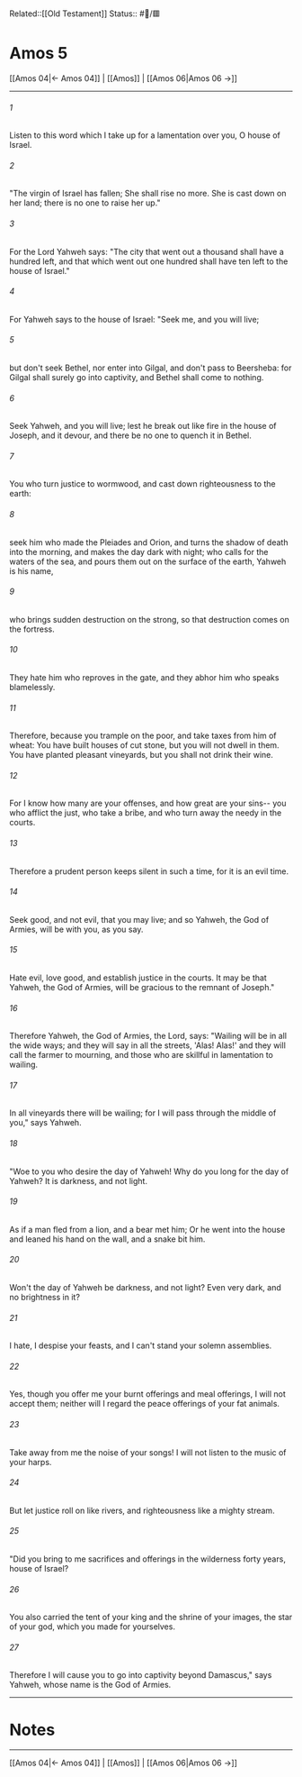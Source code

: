 Related::[[Old Testament]]
Status:: #📖/🟥
# Amos 5

[[Amos 04|← Amos 04]] | [[Amos]] | [[Amos 06|Amos 06 →]]
***



###### 1 
Listen to this word which I take up for a lamentation over you, O house of Israel. 

###### 2 
"The virgin of Israel has fallen; She shall rise no more. She is cast down on her land; there is no one to raise her up." 

###### 3 
For the Lord Yahweh says: "The city that went out a thousand shall have a hundred left, and that which went out one hundred shall have ten left to the house of Israel." 

###### 4 
For Yahweh says to the house of Israel: "Seek me, and you will live; 

###### 5 
but don't seek Bethel, nor enter into Gilgal, and don't pass to Beersheba: for Gilgal shall surely go into captivity, and Bethel shall come to nothing. 

###### 6 
Seek Yahweh, and you will live; lest he break out like fire in the house of Joseph, and it devour, and there be no one to quench it in Bethel. 

###### 7 
You who turn justice to wormwood, and cast down righteousness to the earth: 

###### 8 
seek him who made the Pleiades and Orion, and turns the shadow of death into the morning, and makes the day dark with night; who calls for the waters of the sea, and pours them out on the surface of the earth, Yahweh is his name, 

###### 9 
who brings sudden destruction on the strong, so that destruction comes on the fortress. 

###### 10 
They hate him who reproves in the gate, and they abhor him who speaks blamelessly. 

###### 11 
Therefore, because you trample on the poor, and take taxes from him of wheat: You have built houses of cut stone, but you will not dwell in them. You have planted pleasant vineyards, but you shall not drink their wine. 

###### 12 
For I know how many are your offenses, and how great are your sins-- you who afflict the just, who take a bribe, and who turn away the needy in the courts. 

###### 13 
Therefore a prudent person keeps silent in such a time, for it is an evil time. 

###### 14 
Seek good, and not evil, that you may live; and so Yahweh, the God of Armies, will be with you, as you say. 

###### 15 
Hate evil, love good, and establish justice in the courts. It may be that Yahweh, the God of Armies, will be gracious to the remnant of Joseph." 

###### 16 
Therefore Yahweh, the God of Armies, the Lord, says: "Wailing will be in all the wide ways; and they will say in all the streets, 'Alas! Alas!' and they will call the farmer to mourning, and those who are skillful in lamentation to wailing. 

###### 17 
In all vineyards there will be wailing; for I will pass through the middle of you," says Yahweh. 

###### 18 
"Woe to you who desire the day of Yahweh! Why do you long for the day of Yahweh? It is darkness, and not light. 

###### 19 
As if a man fled from a lion, and a bear met him; Or he went into the house and leaned his hand on the wall, and a snake bit him. 

###### 20 
Won't the day of Yahweh be darkness, and not light? Even very dark, and no brightness in it? 

###### 21 
I hate, I despise your feasts, and I can't stand your solemn assemblies. 

###### 22 
Yes, though you offer me your burnt offerings and meal offerings, I will not accept them; neither will I regard the peace offerings of your fat animals. 

###### 23 
Take away from me the noise of your songs! I will not listen to the music of your harps. 

###### 24 
But let justice roll on like rivers, and righteousness like a mighty stream. 

###### 25 
"Did you bring to me sacrifices and offerings in the wilderness forty years, house of Israel? 

###### 26 
You also carried the tent of your king and the shrine of your images, the star of your god, which you made for yourselves. 

###### 27 
Therefore I will cause you to go into captivity beyond Damascus," says Yahweh, whose name is the God of Armies.

---
# Notes


***
[[Amos 04|← Amos 04]] | [[Amos]] | [[Amos 06|Amos 06 →]]

